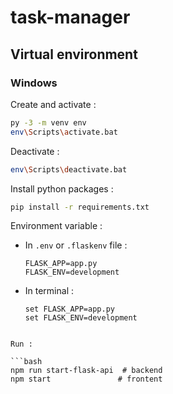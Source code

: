 # task-manager

## Virtual environment

### Windows

Create and activate :

```bash
py -3 -m venv env
env\Scripts\activate.bat
```

Deactivate :

```bash
env\Scripts\deactivate.bat
```

Install python packages :

```bash
pip install -r requirements.txt
```

Environment variable :

- In `.env` or `.flaskenv` file :

	```
	FLASK_APP=app.py
	FLASK_ENV=development
	```

- In terminal :

    ```
    set FLASK_APP=app.py
    set FLASK_ENV=development
```

Run :

```bash
npm run start-flask-api  # backend
npm start 				# frontent
```

